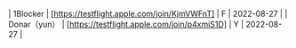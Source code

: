 | 1Blocker | [https://testflight.apple.com/join/KjmVWFnT] | F | 2022-08-27 |
| Donar（yun） | [https://testflight.apple.com/join/p4xmiS1D] | Y | 2022-08-27 |
